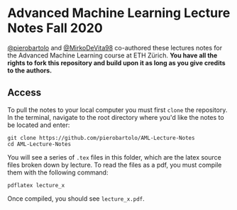 # Advanced Machine Learning Lecture Notes Fall 2020

[@pierobartolo](https://github.com/pierobartolo) and [@MirkoDeVita98](https://github.com/MirkoDeVita98) co-authored these lectures notes for the Advanced Machine Learning course at ETH Zürich.
**You have all the rights to fork this repository and build upon it as long as you give credits to the authors.**

## Access
To pull the notes to your local computer you must first `clone` the repository.
In the terminal, navigate to the root directory where you'd like the notes to
be located and enter:

    git clone https://github.com/pierobartolo/AML-Lecture-Notes
    cd AML-Lecture-Notes

You will see a series of `.tex` files in this folder, which are the latex
source files broken down by lecture. To read the files as a pdf, you must
compile them with the following command:

    pdflatex lecture_x

Once compiled, you should see `lecture_x.pdf`.
